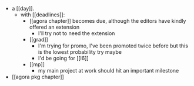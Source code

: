 - a [[day]].
  - with [[deadlines]]:
    - [[agora chapter]] becomes due, although the editors have kindly offered an extension
      - I'll try not to need the extension
    - [[grad]]
      - I'm trying for promo, I've been promoted twice before but this is the lowest probability try maybe
      - I'd be going for [[l6]]
    - [[mp]]
      - my main project at work should hit an important milestone
- [[agora pkg chapter]]
